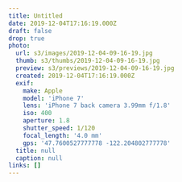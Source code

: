 ```yaml
---
title: Untitled
date: 2019-12-04T17:16:19.000Z
draft: false
drop: true
photo:
  url: s3/images/2019-12-04-09-16-19.jpg
  thumb: s3/thumbs/2019-12-04-09-16-19.jpg
  preview: s3/previews/2019-12-04-09-16-19.jpg
  created: 2019-12-04T17:16:19.000Z
  exif:
    make: Apple
    model: 'iPhone 7'
    lens: 'iPhone 7 back camera 3.99mm f/1.8'
    iso: 400
    aperture: 1.8
    shutter_speed: 1/120
    focal_length: '4.0 mm'
    gps: '47.7600527777778 -122.204802777778'
  title: null
  caption: null
links: []
---
```

